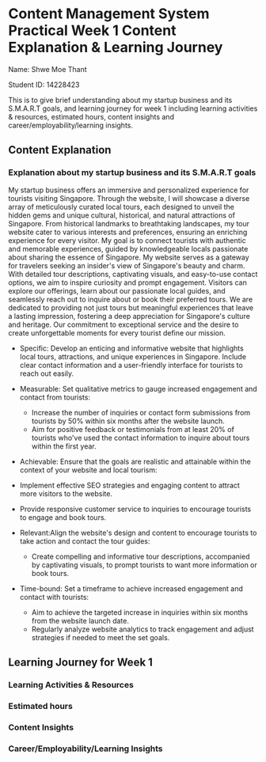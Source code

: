 # Content Management System Practical Week 1 Content Explanation & Learning Journey 

Name: Shwe Moe Thant


Student ID: 14228423

This is to give brief understanding about my startup business and its S.M.A.R.T goals, and learning journey for week 1 
including learning activities & resources, estimated hours, content insights and career/employability/learning insights.

## Content Explanation
### Explanation about my startup business and its S.M.A.R.T goals

My startup business offers an immersive and personalized experience for tourists visiting Singapore. Through the 
website, I will showcase a diverse array of meticulously curated local tours, each designed to unveil the hidden gems 
and unique cultural, historical, and natural attractions of Singapore. From historical landmarks to breathtaking 
landscapes, my tour website cater to various interests and preferences, ensuring an enriching experience for every
visitor. My goal is to connect tourists with authentic and memorable experiences, guided by knowledgeable locals 
passionate about sharing the essence of Singapore. My website serves as a gateway for travelers seeking an insider's 
view of Singapore's beauty and charm. With detailed tour descriptions, captivating visuals, and easy-to-use contact 
options, we aim to inspire curiosity and prompt engagement. Visitors can explore our offerings, learn about our 
passionate local guides, and seamlessly reach out to inquire about or book their preferred tours. We are dedicated to 
providing not just tours but meaningful experiences that leave a lasting impression, fostering a deep appreciation for 
Singapore's culture and heritage. Our commitment to exceptional service and the desire to create unforgettable moments 
for every tourist define our mission.

* Specific: Develop an enticing and informative website that highlights local tours, attractions, and unique experiences
in Singapore. Include clear contact information and a user-friendly interface for tourists to reach out easily.

* Measurable: Set qualitative metrics to gauge increased engagement and contact from tourists:
  * Increase the number of inquiries or contact form submissions from tourists by 50% within six months after the website launch. 
  * Aim for positive feedback or testimonials from at least 20% of tourists who've used the contact information to inquire about tours within the first year.

* Achievable: Ensure that the goals are realistic and attainable within the context of your website and local tourism:
 * Implement effective SEO strategies and engaging content to attract more visitors to the website. 
 * Provide responsive customer service to inquiries to encourage tourists to engage and book tours.

* Relevant:Align the website's design and content to encourage tourists to take action and contact the tour guides:
  * Create compelling and informative tour descriptions, accompanied by captivating visuals, to prompt tourists to want more information or book tours.

* Time-bound: Set a timeframe to achieve increased engagement and contact with tourists:
  * Aim to achieve the targeted increase in inquiries within six months from the website launch date. 
  * Regularly analyze website analytics to track engagement and adjust strategies if needed to meet the set goals.
## Learning Journey for Week 1

### Learning Activities & Resources

### Estimated hours

### Content Insights

### Career/Employability/Learning Insights
